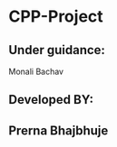 # CPP-Project

Under guidance:
-------------
Monali Bachav

Developed BY:
------------
Prerna Bhajbhuje
----------------
